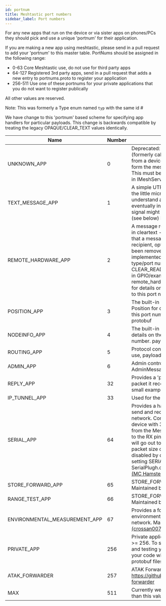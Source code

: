 ```yaml
---
id: portnum
title: Meshtastic port numbers
sidebar_label: Port numbers
---
```


For any new apps that run on the device or via sister apps on phones/PCs they should pick and use a unique 'portnum' for their application.

If you are making a new app using meshtastic, please send in a pull request to add your 'portnum' to this master table.  PortNums should be assigned in the following range:

* 0-63   Core Meshtastic use, do not use for third party apps
* 64-127 Registered 3rd party apps, send in a pull request that adds a new entry to portnums.proto to  register your application
* 256-511 Use one of these portnums for your private applications that you do not want to register publically

All other values are reserved.

Note: This was formerly a Type enum named `typ` with the same id #

We have change to this 'portnum' based scheme for specifying app handlers for particular payloads. This change is backwards compatible by treating the legacy OPAQUE/CLEAR_TEXT values identically.

| Name | Number | Description |
| ---- | ------ | ----------- |
| UNKNOWN_APP | 0 | Deprecated: do not use in new code (formerly called OPAQUE) A message sent from a device outside of the mesh, in a form the mesh does not understand NOTE: This must be 0, because it is documented in IMeshService.aidl to be so |
| TEXT_MESSAGE_APP | 1 | A simple UTF-8 text message, which even the little micros in the mesh can understand and show on their screen eventually in some circumstances even signal might send messages in this form (see below) Formerly called CLEAR_TEXT |
| REMOTE_HARDWARE_APP | 2 | A message receive acknowledgment, sent in cleartext - allows radio to show user that a message has been read by the recipient, optional Note: this concept has been removed for now. Once READACK is implemented, use the new packet type/port number stuff? @exclude CLEAR_READACK = 2; Reserved for built-in GPIO/example app. See remote_hardware.proto/HardwareMessage for details on the message sent/received to this port number |
| POSITION_APP | 3 | The built-in position messaging app. See Position for details on the message sent to this port number. payload is a Position protobuf |
| NODEINFO_APP | 4 | The built-in user info app. See User for details on the message sent to this port number. payload is a User protobuf |
| ROUTING_APP | 5 | Protocol control packets for mesh protocol use, payload is a Routing protobuf |
| ADMIN_APP | 6 | Admin control packets, payload is a AdminMessage protobuf |
| REPLY_APP | 32 | Provides a 'ping' service that replies to any packet it receives. Also this serves as a small example plugin. |
| IP_TUNNEL_APP | 33 | Used for the python IP tunnel feature |
| SERIAL_APP | 64 | Provides a hardware serial interface to send and receive from the Meshtastic network. Connect to the RX/TX pins of a device with 38400 8N1. Packets received from the Meshtastic network is forwarded to the RX pin while sending a packet to TX will go out to the Mesh network. Maximum packet size of 240 bytes. Plugin is disabled by default can be turned on by setting SERIALPLUGIN_ENABLED = 1 in SerialPlugh.cpp. Maintained by [Jm Casler (MC Hamster)](https://github.com/mc-hamster/Meshtastic-device) |
| STORE_FORWARD_APP | 65 | STORE_FORWARD_APP (Work in Progress) Maintained by [Jm Casler (MC Hamster)](https://github.com/mc-hamster/Meshtastic-device)|
| RANGE_TEST_APP | 66 | STORE_FORWARD_APP (Work in Progress) Maintained by [Jm Casler (MC Hamster)](https://github.com/mc-hamster/Meshtastic-device) |
| ENVIRONMENTAL_MEASUREMENT_APP | 67 | Provides a format to send and receive environmental data from the Meshtastic network. Maintained by [Charles Crossan (crossan007)](https://github.com/crossan007/Meshtastic-device)|
| PRIVATE_APP | 256 | Private applications should use portnums >= 256. To simplify initial development and testing you can use PRIVATE_APP in your code without needing to rebuild protobuf files (via bin/regin_protos.sh) |
| ATAK_FORWARDER | 257 | ATAK Forwarder Plugin https://github.com/paulmandal/atak-forwarder |
| MAX | 511 | Currently we limit port nums to no higher than this value |